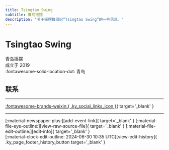 ```yaml
---
title: Tsingtao Swing
subtitle: 青岛摇摆
description: "关于摇摆舞组织“Tsingtao Swing”的一些信息。"
---
```


# Tsingtao Swing

青岛摇摆  
成立于 2019  
:fontawesome-solid-location-dot: 青岛  


## 联系


---

 [:fontawesome-brands-weixin:{ .ky_social_links_icon }](# "TsingtaoSwing青岛摇摆"){ target='_blank' }

---

<div class="ky_page_footer" markdown>
<div class="ky_page_footer_trailing" markdown="span">
[:material-newspaper-plus:][add-event-link]{ target='_blank' }
[:material-file-eye-outline:][view-raw-source-file]{ target='_blank' }
[:material-file-edit-outline:][edit-info]{ target='_blank' }
</div>
<div class="ky_page_footer_leading" markdown="span">
[:material-clock-edit-outline: 2024-06-30 10:35 UTC][view-edit-history]{ .ky_page_footer_history_button target='_blank' }
</div>
</div>

[add-event-link]: https://github.com/swingdance/events/issues/new?assignees=&labels=add+event&projects=&template=02-add_entity.yml&title=%5Bcn%5D%20%3CName%3E&region=cn&province=Shandong&city=Qingdao&org_id=tsing-tao-swing "添加活动"
[view-raw-source-file]: https://github.com/swingdance/orgs/blob/main/cn/tsing-tao-swing.json "查看原始源文件"
[edit-info]: https://github.com/swingdance/orgs/issues/new?assignees=&labels=update+org&projects=&template=03-update_entity.yml&title=%5Bcn%5D%20Tsingtao%20Swing&region=cn&id=tsing-tao-swing&name=Tsingtao%20Swing "编辑信息"

[view-edit-history]: https://github.com/swingdance/orgs/commits/main/cn/tsing-tao-swing.json "查看编辑历史"
